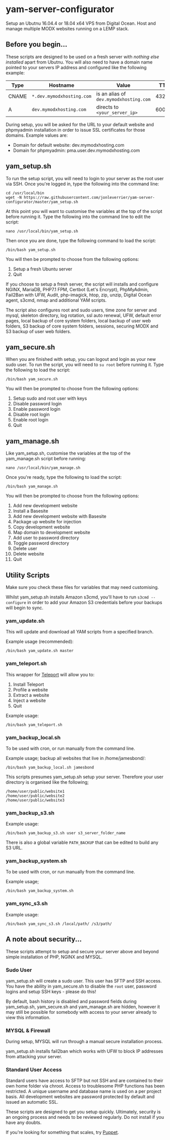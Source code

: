 # yam-server-configurator
Setup an Ubutnu 16.04.4 or 18.04 x64 VPS from Digital Ocean. Host and manage multiple MODX websites running on a LEMP stack.

## Before you begin...

These scripts are designed to be used on a fresh server with _nothing else installed_ apart from Ubutnu. You will also need to have a domain name pointed to your servers IP address and configured like the following example:

Type | Hostname | Value | TTL
------------ | ------------- | ------------- | -------------
CNAME | `*.dev.mymodxhosting.com` | is an alias of `dev.mymodxhosting.com` | 43200
A | `dev.mymodxhosting.com` | directs to `<your_server_ip>` | 600

During setup, you will be asked for the URL to your default website and phpmyadmin installation in order to issue SSL certificates for those domains. Example values are:
* Domain for default website: dev.mymodxhosting.com
* Domain for phpmyadmin: pma.user.dev.mymodxhosting.com

## yam_setup.sh

To run the setup script, you will need to login to your server as the root user via SSH. Once you're logged in, type the following into the command line:

```
cd /usr/local/bin
wget -N https://raw.githubusercontent.com/jonleverrier/yam-server-configurator/master/yam_setup.sh
```

At this point you will want to customise the variables at the top of the script before running it. Type the following into the command line to edit the script:
```
nano /usr/local/bin/yam_setup.sh
```

Then once you are done, type the following command to load the script:
```
/bin/bash yam_setup.sh
```
You will then be prompted to choose from the following options:
1. Setup a fresh Ubuntu server
2. Quit

If you choose to setup a fresh server, the script will installs and configure NGINX, MariaDB, PHP7.1 FPM, Certbot (Let's Encrypt), PhpMyAdmin, Fail2Ban with UFW, Audit, php-imagick, htop, zip, unzip, Digital Ocean agent, s3cmd, nmap and additional YAM scripts.

The script also configures root and sudo users, time zone for server and mysql, skeleton directory, log rotation, ssl auto renewal, UFW, default error pages, local backup of core system folders, local backup of user web folders, S3 backup of core system folders, sessions, securing MODX and S3 backup of user web folders.

## yam_secure.sh

When you are finished with setup, you can logout and login as your new sudo user. To run the script, you will need to `su root` before running it. Type the following to load the script:

```
/bin/bash yam_secure.sh
```
You will then be prompted to choose from the following options:
1. Setup sudo and root user with keys
2. Disable password login
3. Enable password login
4. Disable root login
5. Enable root login
6. Quit

## yam_manage.sh

Like yam_setup.sh, customise the variables at the top of the yam_manage.sh script before running:
```
nano /usr/local/bin/yam_manage.sh
```

Once you're ready, type the following to load the script:

```
/bin/bash yam_manage.sh
```
You will then be prompted to choose from the following options:
1. Add new development website
2. Install a Basesite
3. Add new development website with Basesite
4. Package up website for injection
5. Copy development website
6. Map domain to development website
7. Add user to password directory
8. Toggle password directory
9. Delete user
10. Delete website
11. Quit

## Utility Scripts

Make sure you check these files for variables that may need customising.

Whilst yam_setup.sh installs Amazon s3cmd, you'll have to run `s3cmd --configure` in order to add your Amazon S3 credentials before your backups will begin to sync.

### yam_update.sh

This will update and download all YAM scripts from a specified branch.

Example usage (recommended):
```
/bin/bash yam_update.sh master
```

### yam_teleport.sh

This wrapper for [Teleport](https://github.com/modxcms/teleport) will allow you to:

1.  Install Teleport
2.  Profile a website
3.  Extract a website
4.  Inject a website
5.  Quit

Example usage:
```
/bin/bash yam_teleport.sh
```

### yam_backup_local.sh

To be used with cron, or run manually from the command line.

Example usage; backup all websites that live in /home/jamesbond/:
```
/bin/bash yam_backup_local.sh jamesbond
```

This scripts presumes yam_setup.sh setup your server. Therefore your user directory is organised like the following;
```
/home/user/public/website1
/home/user/public/website2
/home/user/public/website3
```

### yam_backup_s3.sh

Example usage:
```
/bin/bash yam_backup_s3.sh user s3_server_folder_name
```
There is also a global variable `PATH_BACKUP` that can be edited to build any
S3 URL.

### yam_backup_system.sh

To be used with cron, or run manually from the command line.

Example usage;
```
/bin/bash yam_backup_system.sh
```

### yam_sync_s3.sh
Example usage:
```
/bin/bash yam_sync_s3.sh /local/path/ /s3/path/
```

## A note about security...

These scripts attempt to setup and secure your server above and beyond simple installation of PHP, NGINX and MYSQL.

### Sudo User
yam_setup.sh will create a sudo user. This user has SFTP and SSH access. You have the ability in yam_secure.sh to disable the `root` user, password logins and setup SSH keys - please do this!

By default, bash history is disabled and password fields during yam_setup.sh, yam_secure.sh and yam_manage.sh are hidden, however it may still be possible for somebody with access to your server already to view this information.

### MYSQL & Firewall
During setup, MYSQL will run through a manual secure installation process.

yam_setup.sh installs fail2ban which works with UFW to block IP addresses from attacking your server.

### Standard User Access

Standard users have access to SFTP but not SSH and are contained to their own home folder via chroot. Access to troublesome PHP functions has been restricted. A unique username and database name is used on a per project basis. All development websites are password protected by default and issued an automatic SSL.

These scripts are designed to get you setup quickly. Ultimately, security is an ongoing process and needs to be reviewed regularly. Do not install if you have any doubts.

If you're looking for something that scales, try [Puppet](https://www.digitalocean.com/community/tutorials/how-to-install-puppet-4-in-a-master-agent-setup-on-ubuntu-14-04).
